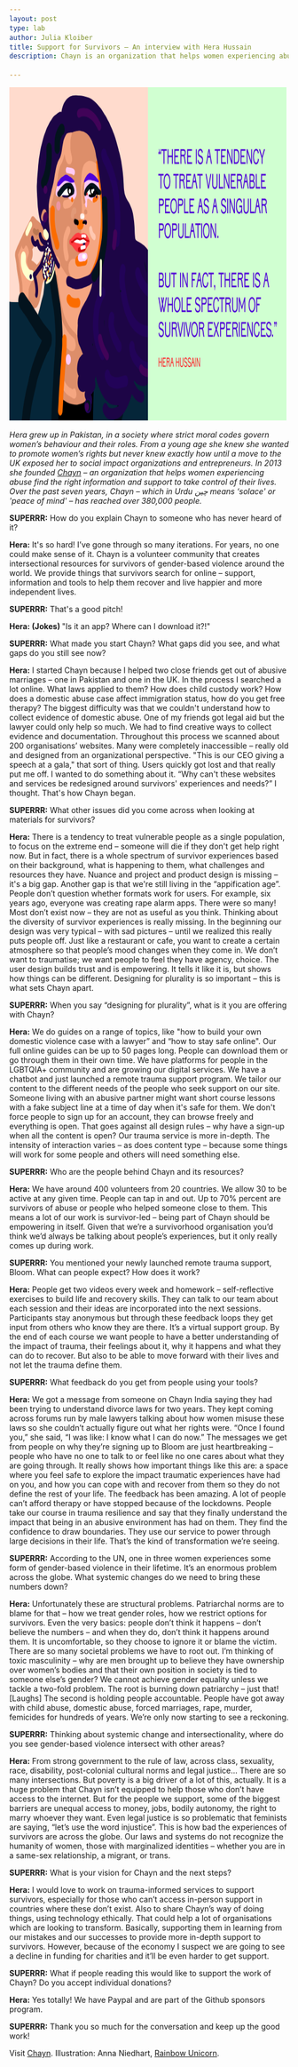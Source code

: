 ```yaml
---
layout: post
type: lab
author: Julia Kloiber
title: Support for Survivors – An interview with Hera Hussain
description: Chayn is an organization that helps women experiencing abuse find the right information and support to take control of their lives. Over the past seven years, Chayn – which in Urdu چین  means ‘solace' or 'peace of mind' – has reached over 380,000 people.

---
```


<img src="/assets/img/blog/hera_hussain.png" alt="Image with Illustration of Hera" width="500" height="600">
<p><em>Hera grew up in Pakistan, in a society where strict moral codes govern women’s behaviour and their roles. From a young age she knew she wanted to promote women’s rights but never knew exactly how until a move to the UK exposed her to social impact organizations and entrepreneurs. In 2013 she founded <a href="https://chayn.co/">Chayn</a> – an organization that helps women experiencing abuse find the right information and support to take control of their lives. Over the past seven years, Chayn – which in Urdu چین  means ‘solace' or 'peace of mind' – has reached over 380,000 people.</em></p>


<p><b>SUPERRR:</b> How do you explain Chayn to someone who has never heard of it?</p>
<p><b>Hera:</b> It's so hard! I’ve gone through so many iterations. For years, no one could make sense of it. Chayn is a volunteer community that creates intersectional resources for survivors of gender-based violence around the world. We provide things that survivors search for online – support, information and tools to help them recover and live happier and more independent lives.</p>

<p><b>SUPERRR:</b> That's a good pitch!</p>
<p><b>Hera: (Jokes) </b> "Is it an app? Where can I download it?!"<p>

<p><b>SUPERRR:</b> What made you start Chayn? What gaps did you see, and what gaps do you still see now?</p>

<p><b>Hera:</b> I started Chayn because I helped two close friends get out of abusive marriages – one in Pakistan and one in the UK. In the process I searched a lot online. What laws applied to them? How does child custody work? How does a domestic abuse case affect immigration status, how do you get free therapy?
The biggest difficulty was that we couldn't understand how to collect evidence of domestic abuse. One of my friends got legal aid but the lawyer could only help so much. We had to find creative ways to collect evidence and documentation.
Throughout this process we scanned about 200 organisations’ websites. Many were completely inaccessible – really old and designed from an organizational perspective. "This is our CEO giving a speech at a gala," that sort of thing. Users quickly got lost and that really put me off. I wanted to do something about it. “Why can't these websites and services be redesigned around survivors' experiences and needs?” I thought. That's how Chayn began.
 </p>

<p><b>SUPERRR:</b> What other issues did you come across when looking at materials for survivors?</p>

<p><b>Hera:</b> There is a tendency to treat vulnerable people as a single population, to focus on the extreme end – someone will die if they don't get help right now. But in fact, there is a whole spectrum of survivor experiences based on their background, what is happening to them, what challenges and resources they have. Nuance and project and product design is missing – it's a big gap. 
Another gap is that we're still living in the “appification age”. People don’t question whether formats work for users. For example, six years ago, everyone was creating rape alarm apps. There were so many! Most don’t exist now – they are not as useful as you think.
Thinking about the diversity of survivor experiences is really missing. In the beginning our design was very typical – with sad pictures – until we realized this really puts people off. Just like a restaurant or cafe, you want to create a certain atmosphere so that people’s mood changes when they come in. We don’t want to traumatise; we want people to feel they have agency, choice. The user design builds trust and is empowering. It tells it like it is, but shows how things can be different. 
Designing for plurality is so important – this is what sets Chayn apart.
</p>

<p><b>SUPERRR:</b> When you say “designing for plurality”, what is it you are offering with Chayn?</p>

<p><b>Hera:</b> We do guides on a range of topics, like "how to build your own domestic violence case with a lawyer” and “how to stay safe online". Our full online guides can be up to 50 pages long. People can download them or go through them in their own time. We have platforms for people in the LGBTQIA+ community and are growing our digital services. We have a chatbot and just launched a remote trauma support program. 
We tailor our content to the different needs of the people who seek support on our site. Someone living with an abusive partner might want short course lessons with a fake subject line at a time of day when it's safe for them. We don't force people to sign up for an account, they can browse freely and everything is open. That goes against all design rules – why have a sign-up when all the content is open? 
Our trauma service is more in-depth. The intensity of interaction varies – as does content type – because some things will work for some people and others will need something else.
</p>

<p><b>SUPERRR:</b> Who are the people behind Chayn and its resources?</p>

<p><b>Hera:</b> We have around 400 volunteers from 20 countries. We allow 30 to be active at any given time. People can tap in and out. Up to 70% percent are survivors of abuse or people who helped someone close to them. This means a lot of our work is survivor-led – being part of Chayn should be empowering in itself. Given that we’re a survivorhood organisation you’d think we’d always be talking about people’s experiences, but it only really comes up during work. </p>

<p><b>SUPERRR:</b> You mentioned your newly launched remote trauma support, Bloom. What can people expect? How does it work?</p>

<p><b>Hera:</b> People get two videos every week and homework – self-reflective exercises to build life and recovery skills. They can talk to our team about each session and their ideas are incorporated into the next sessions. Participants stay anonymous but through these feedback loops they get input from others who know they are there. It’s a virtual support group.
By the end of each course we want people to have a better understanding of the impact of trauma, their feelings about it, why it happens and what they can do to recover. But also to be able to move forward with their lives and not let the trauma define them.
</p>

<p><b>SUPERRR:</b> What feedback do you get from people using your tools? </p>
<p><b>Hera:</b> We got a message from someone on Chayn India saying they had been trying to understand divorce laws for two years. They kept coming across forums run by male lawyers talking about how women misuse these laws so she couldn’t actually figure out what her rights were. “Once I found you,” she said, “I was like: I know what I can do now.”
The messages we get from people on why they’re signing up to Bloom are just heartbreaking – people who have no one to talk to or feel like no one cares about what they are going through. It really shows how important things like this are: a space where you feel safe to explore the impact traumatic experiences have had on you, and how you can cope with and recover from them so they do not define the rest of your life. 
The feedback has been amazing. A lot of people can’t afford therapy or have stopped because of the lockdowns. People take our course in trauma resilience and say that they finally understand the impact that being in an abusive environment has had on them. They find the confidence to draw boundaries. They use our service to power through large decisions in their life. That’s the kind of transformation we’re seeing.
</p>

<p><b>SUPERRR:</b> According to the UN, one in three women experiences some form of gender-based violence in their lifetime. It’s an enormous problem across the globe. What systemic changes do we need to bring these numbers down?</p>

<p><b>Hera:</b> Unfortunately these are structural problems. Patriarchal norms are to blame for that – how we treat gender roles, how we restrict options for survivors. Even the very basics: people don’t think it happens – don’t believe the numbers – and when they do, don’t think it happens around them. It is uncomfortable, so they choose to ignore it or blame the victim.
There are so many societal problems we have to root out. I’m thinking of toxic masculinity – why are men brought up to believe they have ownership over women’s bodies and that their own position in society is tied to someone else’s gender? We cannot achieve gender equality unless we tackle a two-fold problem. The root is burning down patriarchy – just that! [Laughs] The second is holding people accountable. People have got away with child abuse, domestic abuse, forced marriages, rape, murder, femicides for hundreds of years. We’re only now starting to see a reckoning.
</p>

<p><b>SUPERRR:</b> Thinking about systemic change and intersectionality, where do you see gender-based violence intersect with other areas?</p>

<p><b>Hera:</b> From strong government to the rule of law, across class, sexuality, race, disability, post-colonial cultural norms and legal justice... There are so many intersections. But poverty is a big driver of a lot of this, actually. 
It is a huge problem that Chayn isn’t equipped to help those who don’t have access to the internet. But for the people we support, some of the biggest barriers are unequal access to money, jobs, bodily autonomy, the right to marry whoever they want. Even legal justice is so problematic that feminists are saying, “let’s use the word injustice”. 
This is how bad the experiences of survivors are across the globe. Our laws and systems do not recognize the humanity of women, those with marginalized identities – whether you are in a same-sex relationship, a migrant, or trans. 
 </p>

<p><b>SUPERRR:</b> What is your vision for Chayn and the next steps? </p>

<p><b>Hera:</b> I would love to work on trauma-informed services to support survivors, especially for those who can’t access in-person support in countries where these don’t exist. 
Also to share Chayn’s way of doing things, using technology ethically. That could help a lot of organisations which are looking to transform. Basically, supporting them in learning from our mistakes and our successes to provide more in-depth support to survivors.
However, because of the economy I suspect we are going to see a decline in funding for charities and it’ll be even harder to get support.
</p>

<p><b>SUPERRR:</b> What if people reading this would like to support the work of Chayn? Do you accept individual donations?</p>

<p><b>Hera:</b> Yes totally! We have Paypal and are part of the Github sponsors program. </p>

<p><b>SUPERRR:</b> Thank you so much for the conversation and keep up the good work!</p>

<p>Visit <a href="https://chayn.co/">Chayn</a>.
  Illustration: Anna Niedhart, <a href="https://rainbow-unicorn.com/">Rainbow Unicorn</a>.</p>

